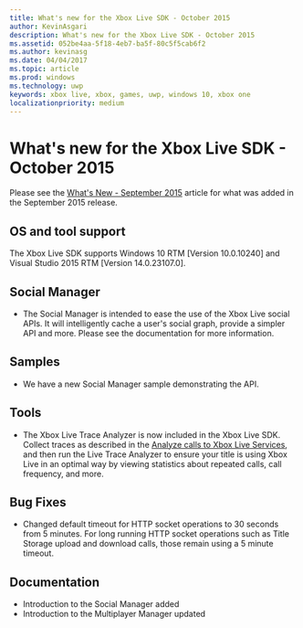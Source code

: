 ```yaml
---
title: What's new for the Xbox Live SDK - October 2015
author: KevinAsgari
description: What's new for the Xbox Live SDK - October 2015
ms.assetid: 052be4aa-5f18-4eb7-ba5f-80c5f5cab6f2
ms.author: kevinasg
ms.date: 04/04/2017
ms.topic: article
ms.prod: windows
ms.technology: uwp
keywords: xbox live, xbox, games, uwp, windows 10, xbox one
localizationpriority: medium
---
```


# What's new for the Xbox Live SDK - October 2015

Please see the [What's New - September 2015](1509-whats-new.md) article for what was added in the September 2015 release.


## OS and tool support
The Xbox Live SDK supports Windows 10 RTM [Version 10.0.10240] and Visual Studio 2015 RTM [Version 14.0.23107.0].

## Social Manager
* The Social Manager is intended to ease the use of the Xbox Live social APIs.  It will intelligently cache a user's social graph, provide a simpler API and more.  Please see the documentation for more information.

## Samples
* We have a new Social Manager sample demonstrating the API.

## Tools
* The Xbox Live Trace Analyzer is now included in the Xbox Live SDK.  Collect traces as described in the [Analyze calls to Xbox Live Services](../tools/analyze-service-calls.md), and then run the Live Trace Analyzer to ensure your title is using Xbox Live in an optimal way by viewing statistics about repeated calls, call frequency, and more.

## Bug Fixes
* Changed default timeout for HTTP socket operations to 30 seconds from 5 minutes.  For long running HTTP socket operations such as Title Storage upload and download calls, those remain using a 5 minute timeout.

## Documentation
* Introduction to the Social Manager added
* Introduction to the Multiplayer Manager updated
